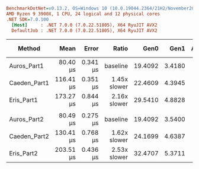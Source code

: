 ``` ini

BenchmarkDotNet=v0.13.2, OS=Windows 10 (10.0.19044.2364/21H2/November2021Update)
AMD Ryzen 9 3900X, 1 CPU, 24 logical and 12 physical cores
.NET SDK=7.0.100
  [Host]     : .NET 7.0.0 (7.0.22.51805), X64 RyuJIT AVX2
  DefaultJob : .NET 7.0.0 (7.0.22.51805), X64 RyuJIT AVX2


```
|       Method |      Mean |    Error |        Ratio |    Gen0 |   Gen1 | Allocated | Alloc Ratio |
|------------- |----------:|---------:|-------------:|--------:|-------:|----------:|------------:|
|  Auros_Part1 |  80.40 μs | 0.341 μs |     baseline | 19.4092 | 3.4180 | 159.05 KB |             |
| Caeden_Part1 | 116.41 μs | 0.351 μs | 1.45x slower | 22.4609 | 4.3945 | 183.68 KB |  1.15x more |
|   Eris_Part1 | 173.27 μs | 0.844 μs | 2.16x slower | 29.5410 | 4.8828 | 241.35 KB |  1.52x more |
|              |           |          |              |         |        |           |             |
|  Auros_Part2 |  80.49 μs | 0.275 μs |     baseline | 19.4092 | 3.5400 | 159.26 KB |             |
| Caeden_Part2 | 130.41 μs | 0.768 μs | 1.62x slower | 24.1699 | 4.6387 | 198.15 KB |  1.24x more |
|   Eris_Part2 | 203.51 μs | 0.436 μs | 2.53x slower | 32.4707 | 5.3711 |  266.8 KB |  1.68x more |
